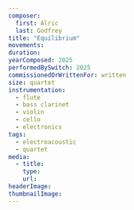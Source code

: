 ```yaml
---
composer:
  first: Alric
  last: Godfrey
title: "Equilibrium"
movements:
duration: 
yearComposed: 2025
performedBySwitch: 2025
commissionedOrWrittenFor: written
size: quartet
instrumentation:
  - flute
  - bass clarinet
  - violin
  - cello
  - electronics
tags:
  - electroacoustic
  - quartet
media:
  - title:
    type:
    url:
headerImage: 
thumbnailImage: 
---
```

